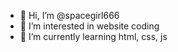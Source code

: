 - 👋 Hi, I’m @spacegirl666
- 👀 I’m interested in website coding
- 🌱 I’m currently learning html, css, js

<!---
spacegirl666/spacegirl666 is a ✨ special ✨ repository because its `README.md` (this file) appears on your GitHub profile.
You can click the Preview link to take a look at your changes.
--->
